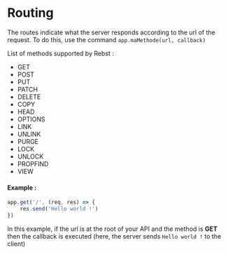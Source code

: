 # Routing
The routes indicate what the server responds according to the url of the request. To do this, use the command `app.maMethode(url, callback)`

List of methods supported by Rebst :
* GET
* POST
* PUT
* PATCH
* DELETE
* COPY
* HEAD
* OPTIONS
* LINK
* UNLINK
* PURGE
* LOCK
* UNLOCK
* PROPFIND
* VIEW

#### Example :
```javascript
app.get('/', (req, res) => {
    res.send('Hello world !')
})
```

In this example, if the url is at the root of your API and the method is **GET** then the callback is executed (here, the server sends `Hello world !` to the client)
